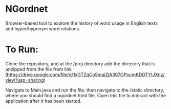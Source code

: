 # NGordnet
Browser-based tool to explore the history of word usage in English texts and hyper/hyponym word relations.

# To Run:

Clone the repository, and at the /proj directory add the directory that is unzipped from the file from link (https://drive.google.com/file/d/1xGTZqCo5maiZjA307OPocmKDOTYlJXnz/view?usp=sharing)

Navigate to Main.java and run the file, then navigate to the /static directory, where you should find a ngordnet.html file. Open this file to interact with the application after it has been started.
